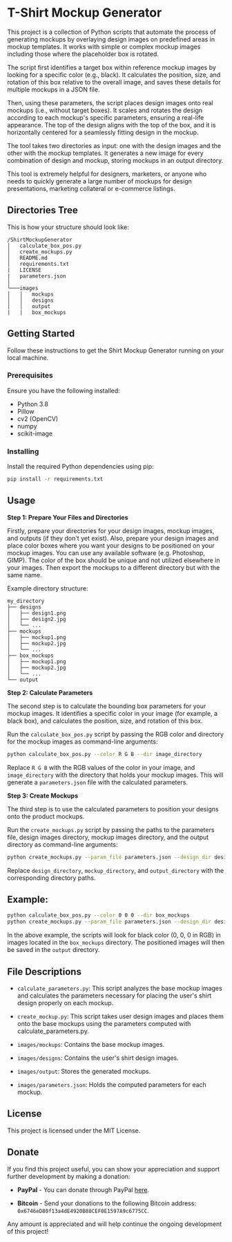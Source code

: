# T-Shirt Mockup Generator

This project is a collection of Python scripts that automate the process of generating mockups by overlaying design images on predefined areas in mockup templates. It works with simple or complex mockup images including those where the placeholder box is rotated.

The script first identifies a target box within reference mockup images by looking for a specific color (e.g., black). It calculates the position, size, and rotation of this box relative to the overall image, and saves these details for multiple mockups in a JSON file.

Then, using these parameters, the script places design images onto real mockups (i.e., without target boxes). It scales and rotates the design according to each mockup's specific parameters, ensuring a real-life appearance. The top of the design aligns with the top of the box, and it is horizontally centered for a seamlessly fitting design in the mockup.

The tool takes two directories as input: one with the design images and the other with the mockup templates. It generates a new image for every combination of design and mockup, storing mockups in an output directory.

This tool is extremely helpful for designers, marketers, or anyone who needs to quickly generate a large number of mockups for design presentations, marketing collateral or e-commerce listings.

## Directories Tree
This is how your structure should look like:

```
/ShirtMockupGenerator
│   calculate_box_pos.py
│   create_mockups.py
│   README.md
│   requirements.txt
|   LICENSE
|   parameters.json
│
└───images
│   │   mockups
│   │   designs
│   │   output
|   |   box_mockups
```

## Getting Started

Follow these instructions to get the Shirt Mockup Generator running on your local machine.

### Prerequisites

Ensure you have the following installed:

- Python 3.8
- Pillow
- cv2 (OpenCV)
- numpy
- scikit-image

### Installing

Install the required Python dependencies using pip:

```bash
pip install -r requirements.txt
```

## Usage

**Step 1: Prepare Your Files and Directories**

Firstly, prepare your directories for your design images, mockup images, and outputs (if they don't yet exist). Also, prepare your design images and place color boxes where you want your designs to be positioned on your mockup images. You can use any available software (e.g. Photoshop, GIMP). The color of the box should be unique and not utilized elsewhere in your images. Then export the mockups to a different directory but with the same name.

Example directory structure:

```
my_directory
├── designs
│   ├── design1.png
│   ├── design2.jpg
│   └── ...
├── mockups
│   ├── mockup1.png
│   ├── mockup2.jpg
│   └── ...
├── box_mockups
│   ├── mockup1.png
│   ├── mockup2.jpg
│   └── ...
└── output
```

**Step 2: Calculate Parameters**

The second step is to calculate the bounding box parameters for your mockup images. It identifies a specific color in your image (for example, a black box), and calculates the position, size, and rotation of this box.

Run the `calculate_box_pos.py` script by passing the RGB color and directory for the mockup images as command-line arguments:

```sh
python calculate_box_pos.py --color R G B --dir image_directory
```

Replace `R G B` with the RGB values of the color in your image, and `image_directory` with the directory that holds your mockup images. This will generate a `parameters.json` file with the calculated parameters.

**Step 3: Create Mockups**

The third step is to use the calculated parameters to position your designs onto the product mockups.

Run the `create_mockups.py` script by passing the paths to the parameters file, design images directory, mockup images directory, and the output directory as command-line arguments:

```sh
python create_mockups.py --param_file parameters.json --design_dir design_directory --mockup_dir mockup_directory --output_dir output_directory
```

Replace `design_directory`, `mockup_directory`, and `output_directory` with the corresponding directory paths.

## Example:

```sh
python calculate_box_pos.py --color 0 0 0 --dir box_mockups
python create_mockups.py --param_file parameters.json --design_dir designs --mockup_dir mockups --output_dir output
```

In the above example, the scripts will look for black color (0, 0, 0 in RGB) in images located in the `box_mockups` directory. The positioned images will then be saved in the `output` directory.

## File Descriptions

- `calculate_parameters.py`: This script analyzes the base mockup images and calculates the parameters necessary for placing the user's shirt design properly on each mockup.

- `create_mockup.py`: This script takes user design images and places them onto the base mockups using the parameters computed with calculate_parameters.py.

- `images/mockups`: Contains the base mockup images.

- `images/designs`: Contains the user's shirt design images.

- `images/output`: Stores the generated mockups.

- `images/parameters.json`: Holds the computed parameters for each mockup.

## License

This project is licensed under the MIT License.

## Donate

If you find this project useful, you can show your appreciation and support further development by making a donation:

- **PayPal** - You can donate through PayPal [here](https://www.paypal.com/donate/?business=4DJ8EES4CX6QN&no_recurring=0&currency_code=USD).

- **Bitcoin** - Send your donations to the following Bitcoin address: `0x6746eD80f13a4dE4920B88CEF0E1597A9c6775CC`.

Any amount is appreciated and will help continue the ongoing development of this project!
